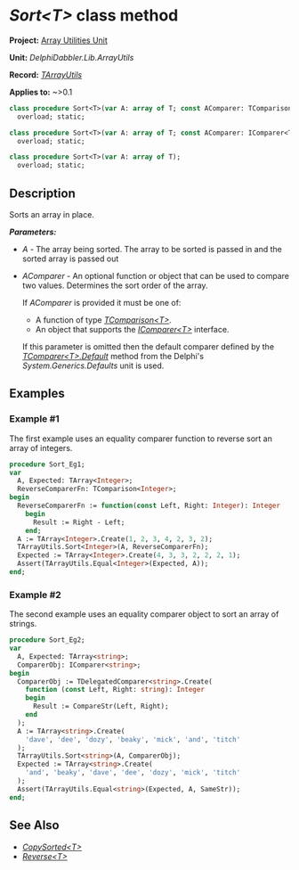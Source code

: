 # _Sort\<T\>_ class method

**Project:** [Array Utilities Unit](../API.md)

**Unit:** _DelphiDabbler.Lib.ArrayUtils_

**Record:** [_TArrayUtils_](./TArrayUtils.md)

**Applies to:** ~>0.1

```pascal
class procedure Sort<T>(var A: array of T; const AComparer: TComparison<T>);
  overload; static;

class procedure Sort<T>(var A: array of T; const AComparer: IComparer<T>);
  overload; static;

class procedure Sort<T>(var A: array of T);
  overload; static;
```

## Description

Sorts an array in place.

***Parameters:***

* _A_ - The array being sorted. The array to be sorted is passed in and the sorted array is passed out

* _AComparer_ - An optional function or object that can be used to compare two values. Determines the sort order of the array.
    
    If _AComparer_ is provided it must be one of:

    * A function of type [_TComparison\<T\>_](./RTL.md#tcomparisont-function-reference).
    * An object that supports the [_IComparer\<T\>_](./RTL.md#icomparert-interface) interface.

    If this parameter is omitted then the default comparer defined by the [_TComparer\<T\>.Default_](./RTL.md#tcomparertdefault-class-method) method from the Delphi's  _System.Generics.Defaults_ unit is used.

## Examples

### Example #1

The first example uses an equality comparer function to reverse sort an array of integers.

```pascal
procedure Sort_Eg1;
var
  A, Expected: TArray<Integer>;
  ReverseComparerFn: TComparison<Integer>;
begin
  ReverseComparerFn := function(const Left, Right: Integer): Integer
    begin
      Result := Right - Left;
    end;
  A := TArray<Integer>.Create(1, 2, 3, 4, 2, 3, 2);
  TArrayUtils.Sort<Integer>(A, ReverseComparerFn);
  Expected := TArray<Integer>.Create(4, 3, 3, 2, 2, 2, 1);
  Assert(TArrayUtils.Equal<Integer>(Expected, A));
end;
```

### Example #2

The second example uses an equality comparer object to sort an array of strings.

```pascal
procedure Sort_Eg2;
var
  A, Expected: TArray<string>;
  ComparerObj: IComparer<string>;
begin
  ComparerObj := TDelegatedComparer<string>.Create(
    function (const Left, Right: string): Integer
    begin
      Result := CompareStr(Left, Right);
    end
  );
  A := TArray<string>.Create(
    'dave', 'dee', 'dozy', 'beaky', 'mick', 'and', 'titch'
  );
  TArrayUtils.Sort<string>(A, ComparerObj);
  Expected := TArray<string>.Create(
    'and', 'beaky', 'dave', 'dee', 'dozy', 'mick', 'titch'
  );
  Assert(TArrayUtils.Equal<string>(Expected, A, SameStr));
end;
```

## See Also

* [_CopySorted\<T\>_](./TArrayUtils-CopySorted.md)
* [_Reverse\<T\>_](./TArrayUtils-Reverse.md)
